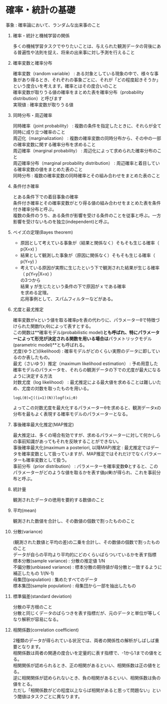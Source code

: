 # 確率・統計の基礎

事象 : 確率論において、ランダムな出来事のこと

1. 確率・統計と機械学習の関係

    多くの機械学習タスクでやりたいことは、与えられた観測データの背後にある普遍性や法則を捉え、将来の出来事に対し予測を行えること

1. 確率変数と確率分布

    確率変数（random variable） : ある対象としている現象の中で、様々な事象があり得るとき、それぞれの事象ごとに、それが「どの程度起きそうか」という度合いを考えます。確率とはその度合いのこと  
    確率変数が取りうる値の確率をまとめた表を確率分布（probability distribution）と呼びます  
    実現値 : 確率変数が取りうる値  

1. 同時分布・周辺確率

    同時確率（joint probability） : 複数の条件を指定したときに、それらが全て同時に成り立つ確率のこと  
    周辺化（marginalization） : 複数の確率変数の同時分布から、その中の一部の確率変数に関する確率分布を求めること  
    周辺確率（marginal probability） : 周辺化によって求められた確率分布のこと  
    周辺確率分布（marginal probability distribution） : 周辺確率と着目している確率変数の値をまとめた表のこと  
    同時分布 : 複数の確率変数の同時確率とその組み合わせをまとめた表のこと

1. 条件付き確率

    とある条件下での着目事象の確率  
    条件付き確率とその確率変数がとり得る値の組み合わせをまとめた表を条件付き確率分布と呼ぶ。  
    複数の条件のうち、ある条件が影響を受ける条件のことを従事と呼ぶ。一方影響を受けないものを独立(independent)と呼ぶ。

1. ベイズの定理(Bayes theorem)

    * 原因として考えている事象が（結果と関係なく）そもそも生じる確率（ p(X=x) ）  
    * 結果として観測した事象が（原因に関係なく）そもそも生じる確率（ p(Y=y) ）  
    * 考えている原因が実際に生じたという下で観測された結果が生じる確率（ p(Y=y|X=x) ）  
    の3つから  
    結果 y が生じたという条件の下で原因が x である確率  
    を求める定理。  
    応用事例として、スパムフィルターなどがある。

1. 尤度と最尤推定

    確率変数がxという値を取る確率pを表の代わりに、パラメーターθで特徴づけられた関数f(x;θ)によって表すとする。  
    この関数は**確率モデル(probabilistic model)**とも呼ばれ、特にパラメーターによって形児が決定される関数を用いる場合は**パラメトリックモデル(parametric model)**とも呼ばれる。  
    尤度(ゆうど)(likelihood) : 確率モデルがどのくらい実際のデータに即しているのか表したもの。  
    最尤（さいゆう）推定（maximum likelihood estimation） : 予め用意した確率モデルのパラメータを、それらの観測データの下での尤度が最大になるように決定する方法  
    対数尤度（log likelihood） : 最尤推定による最大値を求めることは難しいため、尤度の対数を取ったものを用いる。

    ```対数尤度
    logL(θ)=∑((i=1)(N))logf(xi;θ)
    ```

    よってこの対数尤度を最大化するパラメーターθを求めると、観測データxの分布を最もよく表現する確率モデルのパラメーターとなる。

1. 事後確率最大化推定(MAP推定)

    最大推定は、多くの場合有効ですが、求めるパラメーターに対して何かしらの事前知識があってもそれを反映することができない。  
    事後確率最大化(maximum a posteriori, 以降MAP)推定 : 最尤推定ではデータを確率変数として扱っていますが、MAP推定ではそれだけでなくパラメーターも確率変数として扱う。  
    事前分布（prior distribution） : パラメーターを確率変数**Θ**とすると、このパラメーターがどのような値を取るかを表す値p(**θ**)が得られ、これを事前分布と呼ぶ。

1. 統計量

    観測されたデータの徳用を要約する数値のこと

1. 平均(mean)

    観測された数値を合計し、その数値の個数で割ったもののこと

1. 分散(variance)

    (観測された数値と平均の差)の二乗を合計し、その数値の個数で割ったもののこと  
    データが自らの平均より平均的にどのくらいばらついているかを表す指標  
    標本分散(sample variance) : 分散の推定値 1/N  
    不偏分散(unbiased variance) : 標本分散の期待値が母分散と一致するように補正したもの 1/(N-1)  
    母集団(population) : 集めたすべてのデータ  
    標本集団(sample population) : 母集団から一部を抽出したもの  

1. 標準偏差(standard deviation)

    分散の平方根のこと  
    分散と同じくデータのばらつきを表す指標だが、元のデータと単位が等しくなり解釈が容易になる。

1. 相関係数(correlation coefficient)

    2種類のデータが得られている状況では、両者の関係性の解析がしばしば重要となります。  
    相関係数は両者の関連の度合いを定量的に表す指標で、-1から1までの値をとる。  
    相関関係が認められるとき、正の相関があるといい、相関係数は正の値をとる。  
    逆に相関関係が認められないとき、負の相関があるといい、相関係数は負の値をとる。  
    ただし「相関係数がどの程度以上ならば相関があると思って問題ない」という閾値はタスクごとに異なります。
